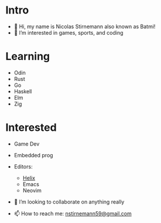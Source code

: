 # Intro
- 👋 Hi, my name is Nicolas Stirnemann also known as Batmi!
- 👀 I’m interested in games, sports, and coding

# Learning
- Odin
- Rust
- Go
- Haskell
- Elm
- Zig

# Interested
- Game Dev
- Embedded prog
- Editors:
  - [Helix](https://helix-editor.com/)
  - Emacs
  - Neovim
  
- 💞️ I’m looking to collaborate on anything really
- 📫 How to reach me: nstirnemann59@gmail.com
